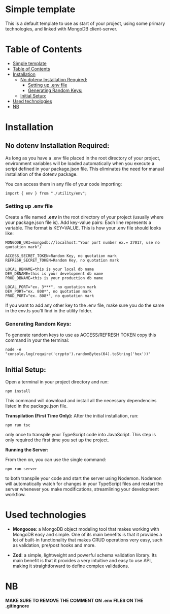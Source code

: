 # Simple template
This is a default template to use as start of your project, using some primary technologies, and linked with MongoDB client-server.

# Table of Contents
- [Simple template](#simple-template)
- [Table of Contents](#table-of-contents)
- [Installation](#installation)
  - [No dotenv Installation Required:](#no-dotenv-installation-required)
    - [Setting up .env file](#setting-up-env-file)
    - [Generating Random Keys:](#generating-random-keys)
  - [Initial Setup:](#initial-setup)
- [Used technologies](#used-technologies)
- [NB](#nb)

# Installation

## No dotenv Installation Required:

As long as you have a .env file placed in the root directory of your project, environment variables will be loaded automatically when you execute a script defined in your package.json file. This eliminates the need for manual installation of the dotenv package.

You can access them in any file of your code importing:

    import { env } from "./utility/env";

### Setting up .env file

Create a file named **.env** in the root directory of your project (usually where your package.json file is). Add key-value pairs: Each line represents a variable. The format is KEY=VALUE.
This is how your .env file should looks like:

    MONGODB_URI=mongodb://localhost:"Your port number ex.= 27017, use no quotation mark"/

    ACCESS_SECRET_TOKEN=Random Key, no quotation mark
    REFRESH_SECRET_TOKEN=Random Key, no quotation mark

    LOCAL_DBNAME=this is your local db name 
    DEV_DBNAME=this is your development db name
    PROD_DBNAME=this is your production db name

    LOCAL_PORT="ex. 3***", no quotation mark
    DEV_PORT="ex. 808*", no quotation mark
    PROD_PORT="ex. 808*", no quotation mark

If you want to add any other key to the .env file, make sure you do the same in the env.ts you'll find in the utility folder.

### Generating Random Keys:
To generate random keys to use as ACCESS/REFRESH TOKEN copy this command in your the terminal:

    node -e "console.log(require('crypto').randomBytes(64).toString('hex'))"

## Initial Setup: 
Open a terminal in your project directory and run:

    npm install
This command will download and install all the necessary dependencies listed in the package.json file. 

**Transpilation (First Time Only):** After the initial installation, run:

    npm run tsc 
only once to transpile your TypeScript code into JavaScript. This step is only required the first time you set up the project.

**Running the Server:**

From then on, you can use the single command:

    npm run server

to both transpile your code and start the server using Nodemon. Nodemon will automatically watch for changes in your TypeScript files and restart the server whenever you make modifications, streamlining your development workflow.

# Used technologies

* **Mongoose**: a MongoDB object modeling tool that makes working with MongoDB easy and simple. One of its main benefits is that it provides a lot of built-in functionality that makes CRUD operations very easy, such as validation, pre/post hooks and more.

* **Zod**: a simple, lightweight and powerful schema validation library. Its main benefit is that it provides a very intuitive and easy to use API, making it straightforward to define complex validations.

# NB

**MAKE SURE TO REMOVE THE COMMENT ON .env FILES ON THE .gitingnore**
